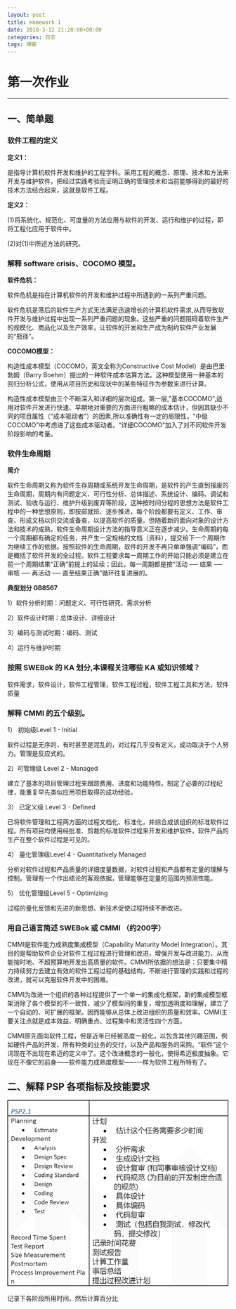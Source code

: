 ```yaml
---
layout: post
title: Homework 1
date: 2018-3-12 21:28:00+00:00
categories: 日志
tags: 博客
---
```


# 第一次作业

------


## 一、简单题

### 软件工程的定义

**定义1：**

是指导计算机软件开发和维护的工程学科。采用工程的概念、原理、技术和方法来开发与维护软件，把经过实践考验而证明正确的管理技术和当前能够得到的最好的技术方法结合起来，这就是软件工程。

**定义2：**

(1)将系统化、规范化、可度量的方法应用与软件的开发、运行和维护的过程，即将工程化应用于软件中。

(2)对(1)中所述方法的研究。 

### 解释 software crisis、COCOMO 模型。

**软件危机：**

软件危机是指在计算机软件的开发和维护过程中所遇到的一系列严重问题。

软件危机是落后的软件生产方式无法满足迅速增长的计算机软件需求,从而导致软件开发与维护过程中出现一系列严重问题的现象。这些严重的问题阻碍着软件生产的规模化、商品化以及生产效率，让软件的开发和生产成为制约软件产业发展的“瓶径”。

**COCOMO模型：**

构造性成本模型（COCOMO，英文全称为Constructive Cost Model）是由巴里·勃姆（Barry Boehm）提出的一种软件成本估算方法。这种模型使用一种基本的回归分析公式，使用从项目历史和现状中的某些特征作为参数来进行计算。

构造性成本模型由三个不断深入和详细的层次组成。第一层,"基本COCOMO",适用对软件开发进行快速、早期地对重要的方面进行粗略的成本估计，但因其缺少不同的项目属性（“成本驱动者”）的因素,所以准确性有一定的局限性。“中级COCOMO”中考虑进了这些成本驱动者。“详细COCOMO”加入了对不同软件开发阶段影响的考量。

### 软件生命周期

**简介**

软件生命周期又称为软件生存周期或系统开发生命周期，是软件的产生直到报废的生命周期，周期内有问题定义、可行性分析、总体描述、系统设计、编码、调试和测试、验收与运行、维护升级到废弃等阶段，这种按时间分程的思想方法是软件工程中的一种思想原则，即按部就班、逐步推进，每个阶段都要有定义、工作、审查、形成文档以供交流或备查，以提高软件的质量。但随着新的面向对象的设计方法和技术的成熟，软件生命周期设计方法的指导意义正在逐步减少。生命周期的每一个周期都有确定的任务，并产生一定规格的文档（资料），提交给下一个周期作为继续工作的依据。按照软件的生命周期，软件的开发不再只单单强调“编码”，而是概括了软件开发的全过程。软件工程要求每一周期工作的开始只能必须是建立在前一个周期结果“正确”前提上的延续；因此，每一周期都是按“活动 ── 结果 ── 审核 ── 再活动 ── 直至结果正确”循环往复进展的。

**典型划分 GB8567**

1）软件分析时期：问题定义、可行性研究、需求分析

2）软件设计时期：总体设计、详细设计

3）编码与测试时期：编码、测试

4）运行与维护时期

### 按照 SWEBok 的 KA 划分,本课程关注哪些 KA 或知识领域？

软件需求，软件设计，软件工程管理，软件工程过程，软件工程工具和方法，软件质量

### 解释 CMMI 的五个级别。

1） 初始级Level 1 - Initial 

软件过程是无序的，有时甚至是混乱的，对过程几乎没有定义，成功取决于个人努力。管理是反应式的。 

2）可管理级 Level 2 - Managed 

建立了基本的项目管理过程来跟踪费用、进度和功能特性。制定了必要的过程纪律，能重复早先类似应用项目取得的成功经验。 

3） 已定义级 Level 3 - Defined 

已将软件管理和工程两方面的过程文档化、标准化，并综合成该组织的标准软件过程。所有项目均使用经批准、剪裁的标准软件过程来开发和维护软件，软件产品的生产在整个软件过程是可见的。 

4） 量化管理级Level 4 - Quantitatively Managed 

分析对软件过程和产品质量的详细度量数据，对软件过程和产品都有定量的理解与控制。管理有一个作出结论的客观依据，管理能够在定量的范围内预测性能。 

5） 优化管理级Level 5 - Optimizing 

过程的量化反馈和先进的新思想、新技术促使过程持续不断改进。

### 用自己语言简述 SWEBok 或 CMMI （约200字）

CMMI是软件能力成熟度集成模型（Capability Maturity Model Integration）。其目的是帮助软件企业对软件工程过程进行管理和改进，增强开发与改进能力，从而能按时地、不超预算地开发出高质量的软件。CMMI所依据的想法是：只要集中精力持续努力去建立有效的软件工程过程的基础结构，不断进行管理的实践和过程的改进，就可以克服软件开发中的困难。

CMMI为改进一个组织的各种过程提供了一个单一的集成化框架，新的集成模型框架消除了各个模型的不一致性，减少了模型间的重复，增加透明度和理解，建立了一个自动的、可扩展的框架。因而能够从总体上改进组织的质量和效率。CMMI主要关注点就是成本效益、明确重点、过程集中和灵活性四个方面。

CMMI原先面向软件工程，但是近年已经被高度一般化，以包含其他兴趣范围，例如硬件产品的开发、所有种类的业务的交付，以及产品和服务的采购。“软件”这个词现在不出现在希迈的定义中了。这个改进概念的一般化，使得希迈极度抽象。它现在不像它的前身——软件能力成熟度模型——一样为软件工程所特有了。

## 二、解释 PSP 各项指标及技能要求

![PSP2.1](https://github.com/paintersg/paintersg.github.io/blob/master/_pic/psp.png)

记录下各阶段所用时间，然后计算百分比